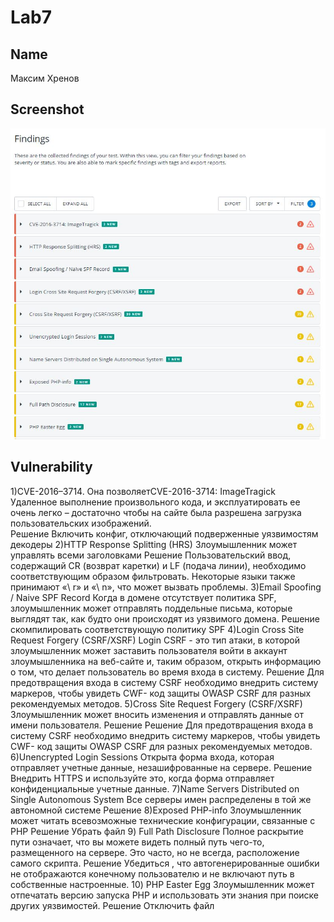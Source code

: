 # Lab7

## Name

Максим Хренов

## Screenshot

![codefights](https://github.com/MaximKhrenov/infobez/blob/master/labs7.JPG)

## Vulnerability

1)CVE-2016–3714. Она позволяетCVE-2016-3714: ImageTragick <br>
	Удаленное выполнение произвольного кода, и эксплуатировать ее очень легко – достаточно чтобы на сайте была разрешена загрузка пользовательских изображений.<br>
Решение Включить конфиг, отключающий подверженные уязвимостям декодеры
2)HTTP Response Splitting (HRS)
	Злоумышленник может управлять всеми заголовками
Решение Пользовательский ввод, содержащий CR (возврат каретки) и LF (подача линии), необходимо соответствующим образом фильтровать. Некоторые языки также принимают «\ r» и «\ n», что может вызвать проблемы. 
3)Email Spoofing / Naive SPF Record
	Когда в домене отсутствует политика SPF, злоумышленник может отправлять поддельные письма, которые выглядят так, как будто они происходят из уязвимого домена.
Решение скомпилировать соответствующую политику SPF
4)Login Cross Site Request Forgery (CSRF/XSRF)
	Login CSRF - это тип атаки, в которой злоумышленник может заставить пользователя войти в аккаунт злоумышленника на веб-сайте и, таким образом, открыть информацию о том, что делает пользователь во время входа в систему.
Решение Для предотвращения входа в систему CSRF необходимо внедрить систему маркеров, чтобы увидеть CWF- код защиты OWASP CSRF для разных рекомендуемых методов.
5)Cross Site Request Forgery (CSRF/XSRF)
	Злоумышленник может вносить изменения и отправлять данные от имени пользователя.
Решение 
	Решение Для предотвращения входа в систему CSRF необходимо внедрить систему маркеров, чтобы увидеть CWF- код защиты OWASP CSRF для разных рекомендуемых методов.
6)Unencrypted Login Sessions 
	Открыта форма входа, которая отправляет учетные данные, незашифрованные на сервере.
Решение Внедрить HTTPS и используйте это, когда форма отправляет конфиденциальные учетные данные. 
7)Name Servers Distributed on Single Autonomous System
	Все серверы имен распределены в той же автономной системе
Решение 
8)Exposed PHP-info
	Злоумышленник может читать всевозможные технические конфигурации, связанные с PHP
Решение Убрать файл 
9) Full Path Disclosure
	Полное раскрытие пути означает, что вы можете видеть полный путь чего-то, размещенного на сервере. Это часто, но не всегда, расположение самого скрипта.
Решение Убедиться , что автогенерированные ошибки не отображаются конечному пользователю и не включают путь в собственные настроенные.
10) PHP Easter Egg
	Злоумышленник может отпечатать версию запуска PHP и использовать эти знания при поиске других уязвимостей.
Решение Отключить файл




